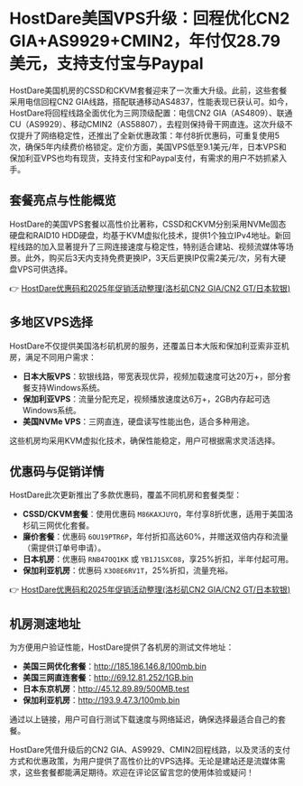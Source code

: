 # HostDare美国VPS升级：回程优化CN2 GIA+AS9929+CMIN2，年付仅28.79美元，支持支付宝与Paypal

HostDare美国机房的CSSD和CKVM套餐迎来了一次重大升级。此前，这些套餐采用电信回程CN2 GIA线路，搭配联通移动AS4837，性能表现已获认可。如今，HostDare将回程线路全面优化为三网顶级配置：电信CN2 GIA（AS4809）、联通CU（AS9929）、移动CMIN2（AS58807），去程则保持骨干网直连。这次升级不仅提升了网络稳定性，还推出了全新优惠政策：年付8折优惠码，可重复使用5次，确保5年内续费价格锁定。定价方面，美国VPS低至9.1美元/年，日本VPS和保加利亚VPS也均有现货，支持支付宝和Paypal支付，有需求的用户不妨抓紧入手。

## 套餐亮点与性能概览

HostDare的美国VPS套餐以高性价比著称，CSSD和CKVM分别采用NVMe固态硬盘和RAID10 HDD硬盘，均基于KVM虚拟化技术，提供1个独立IPv4地址。新回程线路的加入显著提升了三网连接速度与稳定性，特别适合建站、视频流媒体等场景。此外，购买后3天内支持免费更换IP，3天后更换IP仅需2美元/次，另有大硬盘VPS可供选择。

👉 [HostDare优惠码和2025年促销活动整理(洛杉矶CN2 GIA/CN2 GT/日本软银)](https://bit.ly/hostdare)

## 多地区VPS选择

HostDare不仅提供美国洛杉矶机房的服务，还覆盖日本大阪和保加利亚索非亚机房，满足不同用户需求：

- **日本大阪VPS**：软银线路，带宽表现优异，视频加载速度可达20万+，部分套餐支持Windows系统。
- **保加利亚VPS**：流量分配充足，视频播放速度达6万+，2GB内存起可选Windows系统。
- **美国NVMe VPS**：三网直连，硬盘读写性能出色，适合多种用途。

这些机房均采用KVM虚拟化技术，确保性能稳定，用户可根据需求灵活选择。

## 优惠码与促销详情

HostDare此次更新推出了多款优惠码，覆盖不同机房和套餐类型：

- **CSSD/CKVM套餐**：使用优惠码 `M86KAXJUYQ`，年付享8折优惠，适用于美国洛杉矶三网优化套餐。
- **廉价套餐**：优惠码 `6OU19PTR6P`，年付折扣高达60%，并赠送双倍内存和流量（需提供订单号申请）。
- **日本机房**：优惠码 `RNB47OQ1KK` 或 `YB1J1SXC08`，享25%折扣，半年付起可用。
- **保加利亚机房**：优惠码 `X3O8E6RV1T`，25%折扣，流量充裕。

👉 [HostDare优惠码和2025年促销活动整理(洛杉矶CN2 GIA/CN2 GT/日本软银)](https://bit.ly/hostdare)

## 机房测速地址

为方便用户验证性能，HostDare提供了各机房的测试文件地址：

- **美国三网优化套餐**：http://185.186.146.8/100mb.bin
- **美国三网直连套餐**：http://69.12.81.252/1GB.bin
- **日本东京机房**：http://45.12.89.89/500MB.test
- **保加利亚机房**：http://193.9.47.3/100mb.bin

通过以上链接，用户可自行测试下载速度与网络延迟，确保选择最适合自己的套餐。

HostDare凭借升级后的CN2 GIA、AS9929、CMIN2回程线路，以及灵活的支付方式和优惠政策，为用户提供了高性价比的VPS选择。无论是建站还是流媒体需求，这些套餐都能满足期待。欢迎在评论区留言您的使用体验或疑问！